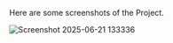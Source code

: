Here are some screenshots of the Project.

![Screenshot 2025-06-21 133336](https://github.com/user-attachments/assets/5f2f0cb1-58e0-4a17-b438-dab506f03641)

